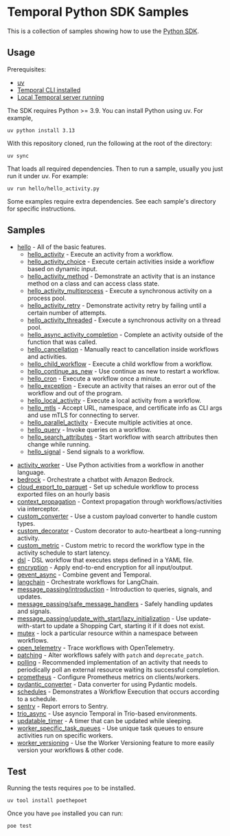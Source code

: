 # Temporal Python SDK Samples

This is a collection of samples showing how to use the [Python SDK](https://github.com/temporalio/sdk-python).

## Usage

Prerequisites:

* [uv](https://docs.astral.sh/uv/)
* [Temporal CLI installed](https://docs.temporal.io/cli#install)
* [Local Temporal server running](https://docs.temporal.io/cli/server#start-dev)

The SDK requires Python >= 3.9. You can install Python using uv. For example,

    uv python install 3.13

With this repository cloned, run the following at the root of the directory:

    uv sync

That loads all required dependencies. Then to run a sample, usually you just run it under uv. For example:

    uv run hello/hello_activity.py

Some examples require extra dependencies. See each sample's directory for specific instructions.

## Samples

* [hello](hello) - All of the basic features.
  <!-- Keep this list in alphabetical order and in sync on hello/README.md and root README.md -->
  * [hello_activity](hello/hello_activity.py) - Execute an activity from a workflow.
  * [hello_activity_choice](hello/hello_activity_choice.py) - Execute certain activities inside a workflow based on
    dynamic input.
  * [hello_activity_method](hello/hello_activity_method.py) - Demonstrate an activity that is an instance method on a
    class and can access class state.
  * [hello_activity_multiprocess](hello/hello_activity_multiprocess.py) - Execute a synchronous activity on a process
    pool.
  * [hello_activity_retry](hello/hello_activity_retry.py) - Demonstrate activity retry by failing until a certain number
    of attempts.
  * [hello_activity_threaded](hello/hello_activity_threaded.py) - Execute a synchronous activity on a thread pool.
  * [hello_async_activity_completion](hello/hello_async_activity_completion.py) - Complete an activity outside of the
    function that was called.
  * [hello_cancellation](hello/hello_cancellation.py) - Manually react to cancellation inside workflows and activities.
  * [hello_child_workflow](hello/hello_child_workflow.py) - Execute a child workflow from a workflow.
  * [hello_continue_as_new](hello/hello_continue_as_new.py) - Use continue as new to restart a workflow.
  * [hello_cron](hello/hello_cron.py) - Execute a workflow once a minute.
  * [hello_exception](hello/hello_exception.py) - Execute an activity that raises an error out of the workflow and out
    of the program.
  * [hello_local_activity](hello/hello_local_activity.py) - Execute a local activity from a workflow.
  * [hello_mtls](hello/hello_mtls.py) - Accept URL, namespace, and certificate info as CLI args and use mTLS for
    connecting to server.
  * [hello_parallel_activity](hello/hello_parallel_activity.py) - Execute multiple activities at once.
  * [hello_query](hello/hello_query.py) - Invoke queries on a workflow.
  * [hello_search_attributes](hello/hello_search_attributes.py) - Start workflow with search attributes then change
    while running.
  * [hello_signal](hello/hello_signal.py) - Send signals to a workflow.
<!-- Keep this list in alphabetical order -->
* [activity_worker](activity_worker) - Use Python activities from a workflow in another language.
* [bedrock](bedrock) - Orchestrate a chatbot with Amazon Bedrock.
* [cloud_export_to_parquet](cloud_export_to_parquet) - Set up schedule workflow to process exported files on an hourly basis
* [context_propagation](context_propagation) - Context propagation through workflows/activities via interceptor.
* [custom_converter](custom_converter) - Use a custom payload converter to handle custom types.
* [custom_decorator](custom_decorator) - Custom decorator to auto-heartbeat a long-running activity.
* [custom_metric](custom_metric) - Custom metric to record the workflow type in the activity schedule to start latency.
* [dsl](dsl) - DSL workflow that executes steps defined in a YAML file.
* [encryption](encryption) - Apply end-to-end encryption for all input/output.
* [gevent_async](gevent_async) - Combine gevent and Temporal.
* [langchain](langchain) - Orchestrate workflows for LangChain.
* [message_passing/introduction](message_passing/introduction/) - Introduction to queries, signals, and updates.
* [message_passing/safe_message_handlers](message_passing/safe_message_handlers/) - Safely handling updates and signals.
* [message_passing/update_with_start/lazy_initialization](message_passing/update_with_start/lazy_initialization/) - Use update-with-start to update a Shopping Cart, starting it if it does not exist.
* [mutex](mutex) - lock a particular resource within a namespace between workflows.
* [open_telemetry](open_telemetry) - Trace workflows with OpenTelemetry.
* [patching](patching) - Alter workflows safely with `patch` and `deprecate_patch`.
* [polling](polling) - Recommended implementation of an activity that needs to periodically poll an external resource waiting its successful completion.
* [prometheus](prometheus) - Configure Prometheus metrics on clients/workers.
* [pydantic_converter](pydantic_converter) - Data converter for using Pydantic models.
* [schedules](schedules) - Demonstrates a Workflow Execution that occurs according to a schedule.
* [sentry](sentry) - Report errors to Sentry.
* [trio_async](trio_async) - Use asyncio Temporal in Trio-based environments.
* [updatable_timer](updatable_timer) - A timer that can be updated while sleeping.
* [worker_specific_task_queues](worker_specific_task_queues) - Use unique task queues to ensure activities run on specific workers.
* [worker_versioning](worker_versioning) - Use the Worker Versioning feature to more easily version your workflows & other code.

## Test

Running the tests requires `poe` to be installed.

    uv tool install poethepoet

Once you have `poe` installed you can run:

    poe test
